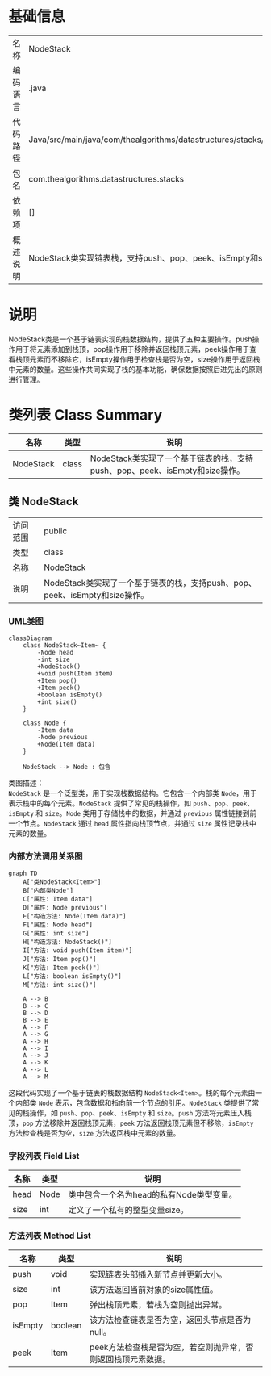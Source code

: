 # 基础信息

|      |      |
|------|------|
| 名称 | NodeStack |
| 编码语言 | .java |
| 代码路径 | Java/src/main/java/com/thealgorithms/datastructures/stacks/NodeStack.java |
| 包名 | com.thealgorithms.datastructures.stacks |
| 依赖项 | [] |
| 概述说明 | NodeStack类实现链表栈，支持push、pop、peek、isEmpty和size操作。 |

# 说明

NodeStack类是一个基于链表实现的栈数据结构，提供了五种主要操作。push操作用于将元素添加到栈顶，pop操作用于移除并返回栈顶元素，peek操作用于查看栈顶元素而不移除它，isEmpty操作用于检查栈是否为空，size操作用于返回栈中元素的数量。这些操作共同实现了栈的基本功能，确保数据按照后进先出的原则进行管理。

# 类列表 Class Summary

| 名称   | 类型  | 说明 |
|-------|------|-------------|
| NodeStack | class | NodeStack类实现了一个基于链表的栈，支持push、pop、peek、isEmpty和size操作。 |



## 类 NodeStack

|      |      |
|------|------|
| 访问范围 | public |
| 类型 | class |
| 名称 | NodeStack |
| 说明 | NodeStack类实现了一个基于链表的栈，支持push、pop、peek、isEmpty和size操作。 |


### UML类图

```mermaid
classDiagram
    class NodeStack~Item~ {
        -Node head
        -int size
        +NodeStack()
        +void push(Item item)
        +Item pop()
        +Item peek()
        +boolean isEmpty()
        +int size()
    }

    class Node {
        -Item data
        -Node previous
        +Node(Item data)
    }

    NodeStack --> Node : 包含
```

类图描述：  
`NodeStack` 是一个泛型类，用于实现栈数据结构。它包含一个内部类 `Node`，用于表示栈中的每个元素。`NodeStack` 提供了常见的栈操作，如 `push`、`pop`、`peek`、`isEmpty` 和 `size`。`Node` 类用于存储栈中的数据，并通过 `previous` 属性链接到前一个节点。`NodeStack` 通过 `head` 属性指向栈顶节点，并通过 `size` 属性记录栈中元素的数量。


### 内部方法调用关系图

```mermaid
graph TD
    A["类NodeStack<Item>"]
    B["内部类Node"]
    C["属性: Item data"]
    D["属性: Node previous"]
    E["构造方法: Node(Item data)"]
    F["属性: Node head"]
    G["属性: int size"]
    H["构造方法: NodeStack()"]
    I["方法: void push(Item item)"]
    J["方法: Item pop()"]
    K["方法: Item peek()"]
    L["方法: boolean isEmpty()"]
    M["方法: int size()"]

    A --> B
    B --> C
    B --> D
    B --> E
    A --> F
    A --> G
    A --> H
    A --> I
    A --> J
    A --> K
    A --> L
    A --> M
```

这段代码实现了一个基于链表的栈数据结构 `NodeStack<Item>`。栈的每个元素由一个内部类 `Node` 表示，包含数据和指向前一个节点的引用。`NodeStack` 类提供了常见的栈操作，如 `push`、`pop`、`peek`、`isEmpty` 和 `size`。`push` 方法将元素压入栈顶，`pop` 方法移除并返回栈顶元素，`peek` 方法返回栈顶元素但不移除，`isEmpty` 方法检查栈是否为空，`size` 方法返回栈中元素的数量。

### 字段列表 Field List

| 名称  | 类型  | 说明 |
|-------|-------|------|
| head | Node | 类中包含一个名为head的私有Node类型变量。 |
| size | int | 定义了一个私有的整型变量size。 |

### 方法列表 Method List

| 名称  | 类型  | 说明 |
|-------|-------|------|
| push | void | 实现链表头部插入新节点并更新大小。 |
| size | int | 该方法返回当前对象的size属性值。 |
| pop | Item | 弹出栈顶元素，若栈为空则抛出异常。 |
| isEmpty | boolean | 该方法检查链表是否为空，返回头节点是否为null。 |
| peek | Item | peek方法检查栈是否为空，若空则抛异常，否则返回栈顶元素数据。 |





